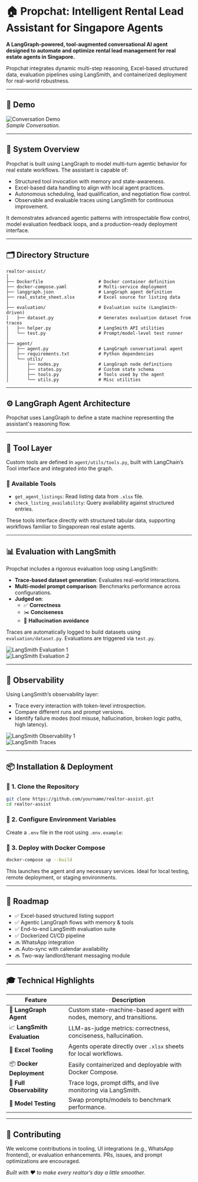 # 🏠 Propchat: Intelligent Rental Lead Assistant for Singapore Agents

**A LangGraph-powered, tool-augmented conversational AI agent designed to automate and optimize rental lead management for real estate agents in Singapore.**

Propchat integrates dynamic multi-step reasoning, Excel-based structured data, evaluation pipelines using LangSmith, and containerized deployment for real-world robustness.

---

## 📸 Demo

![Conversation Demo](media/demo.gif)  
*Sample Conversation.*

---

## 🧠 System Overview

Propchat is built using LangGraph to model multi-turn agentic behavior for real estate workflows. The assistant is capable of:

- Structured tool invocation with memory and state-awareness.
- Excel-based data handling to align with local agent practices.
- Autonomous scheduling, lead qualification, and negotiation flow control.
- Observable and evaluable traces using LangSmith for continuous improvement.

It demonstrates advanced agentic patterns with introspectable flow control, model evaluation feedback loops, and a production-ready deployment interface.

---

## 🗂 Directory Structure

```
realtor-assist/
│
├── Dockerfile                     # Docker container definition
├── docker-compose.yaml            # Multi-service deployment
├── langgraph.json                 # LangGraph agent definition
├── real_estate_sheet.xlsx         # Excel source for listing data
│
├── evaluation/                    # Evaluation suite (LangSmith-driven)
│   ├── dataset.py                 # Generates evaluation dataset from traces
│   ├── helper.py                  # LangSmith API utilities
│   └── test.py                    # Prompt/model-level test runner
│
├── agent/
│   ├── agent.py                   # LangGraph conversational agent
│   ├── requirements.txt           # Python dependencies
│   └── utils/
│       ├── nodes.py               # LangGraph node definitions
│       ├── states.py              # Custom state schema
│       ├── tools.py               # Tools used by the agent
│       └── utils.py               # Misc utilities
```

---

## ⚙️ LangGraph Agent Architecture

Propchat uses LangGraph to define a state machine representing the assistant's reasoning flow.

<!-- ![LangGraph Architecture](media/langgraph-architecture.png)  
*Placeholder: Diagram of LangGraph state machine.* -->

---

## 🧰 Tool Layer

Custom tools are defined in `agent/utils/tools.py`, built with LangChain’s Tool interface and integrated into the graph.

### 🧩 Available Tools
- `get_agent_listings`: Read listing data from `.xlsx` file.
- `check_listing_availability`: Query availability against structured entries.
  
These tools interface directly with structured tabular data, supporting workflows familiar to Singaporean real estate agents.

---

## 📊 Evaluation with LangSmith

Propchat includes a rigorous evaluation loop using LangSmith:

- **Trace-based dataset generation**: Evaluates real-world interactions.
- **Multi-model prompt comparison**: Benchmarks performance across configurations.
- **Judged on**:
  - ✅ **Correctness**
  - ✂️ **Conciseness**
  - 🚫 **Hallucination avoidance**

Traces are automatically logged to build datasets using `evaluation/dataset.py`. Evaluations are triggered via `test.py`.

![LangSmith Evaluation 1](media/eval.png)  
![LangSmith Evaluation 2](media/eval2.png)  

---

## 📡 Observability

Using LangSmith’s observability layer:

- Trace every interaction with token-level introspection.
- Compare different runs and prompt versions.
- Identify failure modes (tool misuse, hallucination, broken logic paths, high latency).

![LangSmith Observability 1](media/observe.png)  
![LangSmith Traces](media/traces.png)

---

## 📦 Installation & Deployment

### 🔧 1. Clone the Repository

```bash
git clone https://github.com/yourname/realtor-assist.git
cd realtor-assist
```

### 🔐 2. Configure Environment Variables

Create a `.env` file in the root using `.env.example`:

### 🐳 3. Deploy with Docker Compose

```bash
docker-compose up --build
```

This launches the agent and any necessary services. Ideal for local testing, remote deployment, or staging environments.

---

## 📅 Roadmap

- ✅ Excel-based structured listing support  
- ✅ Agentic LangGraph flows with memory & tools  
- ✅ End-to-end LangSmith evaluation suite  
- ✅ Dockerized CI/CD pipeline  
- 🔜 WhatsApp integration  
- 🔜 Auto-sync with calendar availability  
- 🔜 Two-way landlord/tenant messaging module  

---

## 🎓 Technical Highlights

| Feature                        | Description |
|-------------------------------|-------------|
| 🔄 **LangGraph Agent**         | Custom state-machine-based agent with nodes, memory, and transitions. |
| 📈 **LangSmith Evaluation**    | LLM-as-judge metrics: correctness, conciseness, hallucination. |
| 🧩 **Excel Tooling**           | Agents operate directly over `.xlsx` sheets for local workflows. |
| 📦 **Docker Deployment**       | Easily containerized and deployable with Docker Compose. |
| 📡 **Full Observability**      | Trace logs, prompt diffs, and live monitoring via LangSmith. |
| 🔬 **Model Testing**           | Swap prompts/models to benchmark performance. |

---

## 🤝 Contributing

We welcome contributions in tooling, UI integrations (e.g., WhatsApp frontend), or evaluation enhancements. PRs, issues, and prompt optimizations are encouraged.

*Built with ❤️ to make every realtor’s day a little smoother.*

